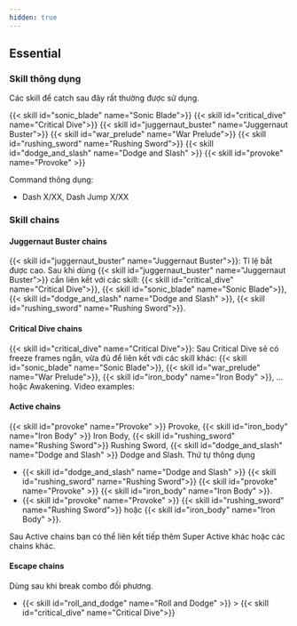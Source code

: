 ```yaml
---
hidden: true
---
```

## Essential
### Skill thông dụng

Các skill để catch sau đây rất thường được sử dụng.

{{< skill id="sonic_blade" name="Sonic Blade">}}
{{< skill id="critical_dive" name="Critical Dive">}}
{{< skill id="juggernaut_buster" name="Juggernaut Buster">}}
{{< skill id="war_prelude" name="War Prelude">}}
{{< skill id="rushing_sword" name="Rushing Sword">}}
{{< skill id="dodge_and_slash" name="Dodge and Slash" >}}
{{< skill id="provoke" name="Provoke" >}}

Command thông dụng:
- Dash X/XX, Dash Jump X/XX
### Skill chains
#### Juggernaut Buster chains
{{< skill id="juggernaut_buster" name="Juggernaut Buster">}}: Tỉ lệ bắt được cao. Sau khi dùng {{< skill id="juggernaut_buster" name="Juggernaut Buster">}} cần liên kết với các skill: {{< skill id="critical_dive" name="Critical Dive">}}, {{< skill id="sonic_blade" name="Sonic Blade">}}, {{< skill id="dodge_and_slash" name="Dodge and Slash" >}}, {{< skill id="rushing_sword" name="Rushing Sword">}}.
#### Critical Dive chains
{{< skill id="critical_dive" name="Critical Dive">}}: Sau Critical Dive sẽ có freeze frames ngắn, vừa đủ để liên kết với các skill khác: {{< skill id="sonic_blade" name="Sonic Blade">}}, {{< skill id="war_prelude" name="War Prelude">}}, {{< skill id="iron_body" name="Iron Body" >}}, ... hoặc Awakening. Video examples:
#### Active chains
{{< skill id="provoke" name="Provoke" >}} Provoke, {{< skill id="iron_body" name="Iron Body" >}} Iron Body, {{< skill id="rushing_sword" name="Rushing Sword">}} Rushing Sword, {{< skill id="dodge_and_slash" name="Dodge and Slash" >}} Dodge and Slash. Thứ tự thông dụng
- {{< skill id="dodge_and_slash" name="Dodge and Slash" >}} <i class="fa fa-arrow-right"></i> {{< skill id="rushing_sword" name="Rushing Sword">}} <i class="fa fa-arrow-right"></i> {{< skill id="provoke" name="Provoke" >}} <i class="fa fa-arrow-right"></i> {{< skill id="iron_body" name="Iron Body" >}}.
- {{< skill id="provoke" name="Provoke" >}} <i class="fa fa-arrow-right"></i> {{< skill id="rushing_sword" name="Rushing Sword">}} hoặc {{< skill id="iron_body" name="Iron Body" >}}.

Sau Active chains bạn có thể liên kết tiếp thêm Super Active khác hoặc các chains khác.

#### Escape chains
Dùng sau khi break combo đối phương.
- {{< skill id="roll_and_dodge" name="Roll and Dodge" >}} > {{< skill id="critical_dive" name="Critical Dive">}}